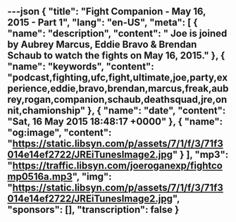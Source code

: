---json
{
  "title": "Fight Companion - May 16, 2015 - Part 1",
  "lang": "en-US",
  "meta": [
    {
      "name": "description",
      "content": " Joe is joined by Aubrey Marcus, Eddie Bravo & Brendan Schaub to watch the fights on May 16, 2015."
    },
    {
      "name": "keywords",
      "content": "podcast,fighting,ufc,fight,ultimate,joe,party,experience,eddie,bravo,brendan,marcus,freak,aubrey,rogan,companion,schaub,deathsquad,jre,onnit,chamionship"
    },
    {
      "name": "date",
      "content": "Sat, 16 May 2015 18:48:17 +0000"
    },
    {
      "name": "og:image",
      "content": "https://static.libsyn.com/p/assets/7/1/f/3/71f3014e14ef2722/JREiTunesImage2.jpg"
    }
  ],
  "mp3": "https://traffic.libsyn.com/joeroganexp/fightcomp0516a.mp3",
  "img": "https://static.libsyn.com/p/assets/7/1/f/3/71f3014e14ef2722/JREiTunesImage2.jpg",
  "sponsors": [],
  "transcription": false
}
---
<episode-header />

<timemark seconds="0" />

<transcribe-call-to-action />

<episode-footer />